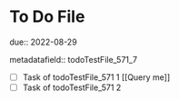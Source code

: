 # To Do File

due:: 2022-08-29

metadatafield:: todoTestFile_571\_7

- [ ] Task of todoTestFile_571 1 [[Query me]]
- [ ] Task of todoTestFile_571 2

